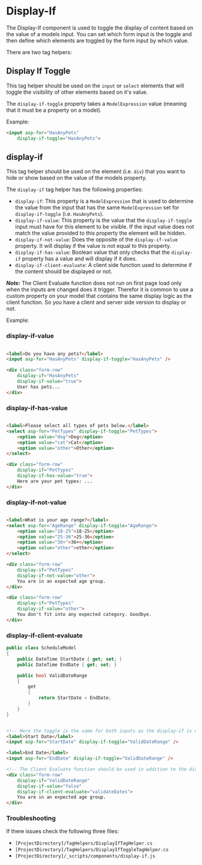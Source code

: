 
# Display-If

The Display-If component is used to toggle the display of content based on the value of a models input.
You can set which form input is the toggle and then define which elements are toggled by the form input by which value.

There are two tag helpers:

## Display If Toggle

This tag helper should be used on the `input` or `select` elements that will toggle the visibility of other elements based on it's value.

The `display-if-toggle` property takes a `ModelExpression` value (meaning that it must be a property on a model).

Example:

```html
<input asp-for="HasAnyPets"
    display-if-toggle="HasAnyPets">
```

## display-if

This tag helper should be used on the element (i.e. `div`) that you want to hide or show based on the value of the models property.

The `display-if` tag helper has the following properties:

- `display-if`: This property is a `ModelExpression` that is used to determine the value from the input that has the same `ModelExpression` set for `display-if-toggle` (i.e. `HasAnyPets`).
- `display-if-value`: This property is the value that the `display-if-toggle` input must have for this element to be visible. If the input value does not match the value provided to this property the element will be hidden.
- `display-if-not-value`: Does the opposite of the `display-if-value` property. It will display if the value is not equal to this property.
- `display-if-has-value`: Boolean value that only checks that the `display-if` property has a value and will display if it does.
- `display-if-client-evaluate`: A client side function used to determine if the content should be displayed or not.

***Note:*** The Client Evaluate function does not run on first page load only when the inputs are changed does it trigger. Therefor it is common to use a custom property on your model that contains the same display logic as the client function. So you have a client and server side version to display or not.

Example:

### display-if-value

```html

<label>Do you have any pets?</label>
<input asp-for="HasAnyPets" display-if-toggle="HasAnyPets" />

<div class="form-row"
    display-if="HasAnyPets"
    display-if-value="true">
    User has pets...
</div>
```

### display-if-has-value

```html

<label>Please select all types of pets below.</label>
<select asp-for="PetTypes" display-if-toggle="PetTypes">
    <option value="dog">Dog</option>
    <option value="cat">Cat</option>
    <option value="other">Other</option>
</select>

<div class="form-row"
    display-if="PetTypes"
    display-if-has-value="true">
    Here are your pet types: ...
</div>
```

### display-if-not-value

```html

<label>What is your age range?</label>
<select asp-for="AgeRange" display-if-toggle="AgeRange">
    <option value="18-25">18-25</option>
    <option value="25-36">25-36</option>
    <option value="36+">36+</option>
    <option value="other">other</option>
</select>

<div class="form-row"
    display-if="PetTypes"
    display-if-not-value="other">
    You are in an expected age group.
</div>

<div class="form-row"
    display-if="PetTypes"
    display-if-value="other">
    You don't fit into any expected category. Goodbye.
</div>
```

### display-if-client-evaluate

```csharp
public class ScheduleModel
{
    public DateTime StartDate { get; set; }
    public DateTime EndDate { get; set; }

    public bool ValidDateRange
    {
        get
        {
            return StartDate < EndDate;
        }
    }
}
```

```html

<!-- Here the toggle is the same for both inputs as the display-if is dependent upon both values. -->
<label>Start Date</label>
<input asp-for="StartDate" display-if-toggle="ValidDateRange" />

<label>End Date</label>
<input asp-for="EndDate" display-if-toggle="ValidDateRange" />

<!-- The Client Evaluate function should be used in addition to the display-if-value as the first page load will use the Model Property. Each change to the input will then trigger the client function. -->
<div class="form-row"
    display-if="ValidDateRange"
    display-if-value="false"
    display-if-client-evaluate="validateDates">
    You are in an expected age group.
</div>

```

### Troubleshooting

If there issues check the following three files:

- `[ProjectDirectory]/TagHelpers/DisplayIfTagHelper.cs`
- `[ProjectDirectory]/TagHelpers/DisplayIfToggleTagHelper.cs`
- `[ProjectDirectory]/_scripts/components/display-if.js`